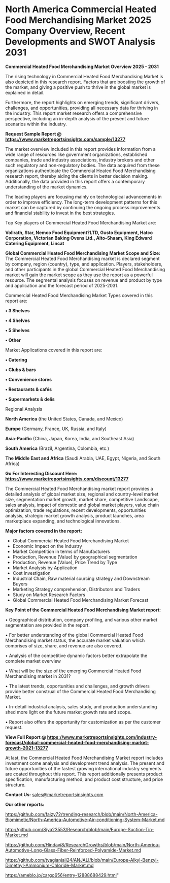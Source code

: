  # North America Commercial Heated Food Merchandising Market 2025 Company Overview, Recent Developments and SWOT Analysis 2031

<Strong> Commercial Heated Food Merchandising Market Overview 2025 - 2031</strong>

The rising technology in Commercial Heated Food Merchandising Market is also depicted in this research report. Factors that are boosting the growth of the market, and giving a positive push to thrive in the global market is explained in detail.

Furthermore, the report highlights on emerging trends, significant drivers, challenges, and opportunities, providing all necessary data for thriving in the industry. This report market research offers a comprehensive perspective, including an in-depth analysis of the present and future scenarios within the industry.

<strong>Request Sample Report @ <a href=https://www.marketreportsinsights.com/sample/13277>https://www.marketreportsinsights.com/sample/13277</a></strong>

The market overview included in this report provides information from a wide range of resources like government organizations, established companies, trade and industry associations, industry brokers and other such regulatory and non-regulatory bodies. The data acquired from these organizations authenticate the Commercial Heated Food Merchandising research report, thereby aiding the clients in better decision making. Additionally, the data provided in this report offers a contemporary understanding of the market dynamics.

The leading players are focusing mainly on technological advancements in order to improve efficiency. The long-term development patterns for this market can be captured by continuing the ongoing process improvements and financial stability to invest in the best strategies.

Top Key players of Commercial Heated Food Merchandising Market are:

<strong>Vollrath, Star, Nemco Food Equipment?LTD, Gusto Equipment, Hatco Corporation, Victorian Baking Ovens Ltd., Alto-Shaam, King Edward Catering Equipment, Lincat</strong>

<strong><b>Global Commercial Heated Food Merchandising Market Scope and Size:</b></strong>
The Commercial Heated Food Merchandising market is declared segment by company, region (country), type, and application. Players, stakeholders, and other participants in the global Commercial Heated Food Merchandising market will gain the market scope as they use the report as a powerful resource. The segmental analysis focuses on revenue and product by type and application and the forecast period of 2025-2031.

Commercial Heated Food Merchandising Market Types covered in this report are:

<strong>• 3 Shelves

• 4 Shelves

• 5 Shelves

• Other</strong>

Market Applications covered in this report are:

<strong>• Catering

• Clubs & bars

• Convenience stores

• Restaurants & cafés

• Supermarkets & delis</strong> 

Regional Analysis

<strong>North America</strong> (the United States, Canada, and Mexico)

<strong>Europe</strong> (Germany, France, UK, Russia, and Italy)

<strong>Asia-Pacific</strong> (China, Japan, Korea, India, and Southeast Asia)

<strong>South America</strong> (Brazil, Argentina, Colombia, etc.)

<strong>The Middle East and Africa</strong> (Saudi Arabia, UAE, Egypt, Nigeria, and South Africa)

<strong>Go For Interesting Discount Here: <a href=https://www.marketreportsinsights.com/discount/13277>https://www.marketreportsinsights.com/discount/13277</a></strong>

The Commercial Heated Food Merchandising market report provides a detailed analysis of global market size, regional and country-level market size, segmentation market growth, market share, competitive Landscape, sales analysis, impact of domestic and global market players, value chain optimization, trade regulations, recent developments, opportunities analysis, strategic market growth analysis, product launches, area marketplace expanding, and technological innovations.

<strong><b>Major factors covered in the report:</b></strong>
<ul>
  <li>Global Commercial Heated Food Merchandising Market </li>
  <li>Economic Impact on the Industry</li>
  <li>Market Competition in terms of Manufacturers</li>
  <li>Production, Revenue (Value) by geographical segmentation</li>
  <li>Production, Revenue (Value), Price Trend by Type</li>
  <li>Market Analysis by Application</li>
  <li>Cost Investigation</li>
  <li>Industrial Chain, Raw material sourcing strategy and Downstream Buyers</li>
  <li>Marketing Strategy comprehension, Distributors and Traders</li>
  <li>Study on Market Research Factors</li>
  <li>Global Commercial Heated Food Merchandising Market Forecast</li>
</ul>

<strong><b>Key Point of the Commercial Heated Food Merchandising Market report:</b></strong>

• Geographical distribution, company profiling, and various other market segmentation are provided in the report.

• For better understanding of the global Commercial Heated Food Merchandising market status, the accurate market valuation which comprises of size, share, and revenue are also covered.

• Analysis of the competitive dynamic factors better extrapolate the complete market overview

• What will be the size of the emerging Commercial Heated Food Merchandising market in 2031?

• The latest trends, opportunities and challenges, and growth drivers provide better construal of the Commercial Heated Food Merchandising Market.

• In-detail industrial analysis, sales study, and production understanding shed more light on the future market growth rate and scope.

• Report also offers the opportunity for customization as per the customer request.

<strong><b>View Full Report @ <a href=https://www.marketreportsinsights.com/industry-forecast/global-commercial-heated-food-merchandising-market-growth-2021-13277>https://www.marketreportsinsights.com/industry-forecast/global-commercial-heated-food-merchandising-market-growth-2021-13277</a></b></strong>


At last, the Commercial Heated Food Merchandising Market report includes investment come analysis and development trend analysis. The present and future opportunities of the fastest growing international industry segments are coated throughout this report. This report additionally presents product specification, manufacturing method, and product cost structure, and price structure.

<strong>Contact Us:</strong>
sales@marketreportsinsights.com

<strong>Our other reports:</strong>

<a href=https://github.com/faizy72/trending-research/blob/main/North-America-Biomimetic/North-America-Automotive-Air-conditioning-System-Market.md>https://github.com/faizy72/trending-research/blob/main/North-America-Biomimetic/North-America-Automotive-Air-conditioning-System-Market.md</a>

<a href=http://github.com/Siya23553/Research/blob/main/Europe-Suction-Tin-Market.md>http://github.com/Siya23553/Research/blob/main/Europe-Suction-Tin-Market.md</a>

<a href=https://github.com/Hindavi8/ResearchGrowths/blob/main/North-America-Automotive-Long-Glass-Fiber-Reinforced-Polyamide-Market.md>https://github.com/Hindavi8/ResearchGrowths/blob/main/North-America-Automotive-Long-Glass-Fiber-Reinforced-Polyamide-Market.md</a>

<a href=https://github.com/tyagianjali24/ANJALI/blob/main/Europe-Alkyl-Benzyl-Dimethyl-Ammonium-Chloride-Market.md>https://github.com/tyagianjali24/ANJALI/blob/main/Europe-Alkyl-Benzyl-Dimethyl-Ammonium-Chloride-Market.md</a>

<a href=https://ameblo.jp/cargo656/entry-12888688429.html>https://ameblo.jp/cargo656/entry-12888688429.html</a>"
